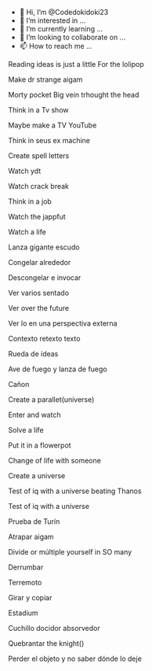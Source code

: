 - 👋 Hi, I’m @Codedokidoki23
- 👀 I’m interested in ...
- 🌱 I’m currently learning ...
- 💞️ I’m looking to collaborate on ...
- 📫 How to reach me ...

<!---
Codedokidoki23/Codedokidoki23 is a ✨ special ✨ repository because its `README.md` (this file) appears on your GitHub profile.
You can click the Preview link to take a look at your changes.
--->
Reading ideas is just a little For the lolipop

Make dr strange aigam

Morty pocket Big vein trhought the head

Think in a Tv show

Maybe make a TV YouTube

Think in seus ex machine

Create spell letters

Watch ydt

Watch crack break

Think in a job

Watch the jappfut

Watch a life

Lanza gigante escudo

Congelar alrededor

Descongelar e invocar

Ver varios sentado

Ver over the future

Ver lo en una perspectiva externa

Contexto retexto texto

Rueda de ideas

Ave de fuego y lanza de fuego

Cañon

Create a parallet(universe)

Enter and watch

Solve a life

Put it in a flowerpot

Change of life with someone

Create a universe

Test of iq with a universe beating Thanos

Test of iq with a universe

Prueba de Turín



Atrapar aigam

Divide or múltiple yourself in SO many

Derrumbar

Terremoto

Girar y copiar

Estadium

Cuchillo docidor absorvedor

Quebrantar the knight()

Perder el objeto y no saber dónde lo deje
